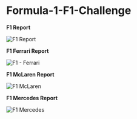 # Formula-1-F1-Challenge
**F1 Report**

![F1 Report](https://user-images.githubusercontent.com/52009404/163841140-dca81abd-0e9f-4f5b-8e01-72b6cffd4999.jpg)

**F1 Ferrari Report**

![F1 - Ferrari](https://user-images.githubusercontent.com/52009404/163841142-b375b770-cc62-49c3-9fc4-ac26e8b283ae.jpg)

**F1 McLaren Report**

![F1 McLaren](https://user-images.githubusercontent.com/52009404/163841125-7854d035-9daf-402a-bd20-828526874ac6.jpg)

**F1 Mercedes Report**

![F1 Mercedes](https://user-images.githubusercontent.com/52009404/163841133-7b059508-3e4c-4f94-9ed1-e9a445265291.jpg)





